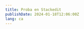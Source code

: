 ```yaml
---
title: Proba en Stackedit
publishDate: 2024-01-18T12:06:00Z
lang: ca
---
```

<!--stackedit_data:
eyJoaXN0b3J5IjpbLTQ3ODIwNDAyM119
-->